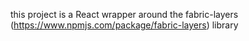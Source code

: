 this project is a React wrapper around the fabric-layers (https://www.npmjs.com/package/fabric-layers) library